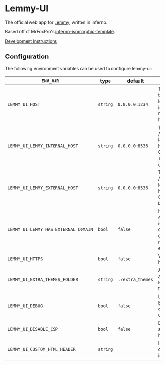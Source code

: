 # Lemmy-UI

The official web app for [Lemmy](https://github.com/LemmyNet/lemmy), written in inferno.

Based off of MrFoxPro's [inferno-isomorphic-template](https://github.com/MrFoxPro/inferno-isomorphic-template).

[Development Instructions](https://join-lemmy.org/docs/contributors/01-overview.html)

## Configuration

The following environment variables can be used to configure lemmy-ui:

| `ENV_VAR`                        | type     | default          | description                                                                         |
|----------------------------------|----------|------------------|-------------------------------------------------------------------------------------|
| `LEMMY_UI_HOST`                  | `string` | `0.0.0.0:1234`   | The IP / port that the lemmy-ui isomorphic node server is hosted at.                |
| `LEMMY_UI_LEMMY_INTERNAL_HOST`   | `string` | `0.0.0.0:8536`   | The internal IP / port that lemmy is hosted at. Often `lemmy:8536` if using docker. |
| `LEMMY_UI_LEMMY_EXTERNAL_HOST`   | `string` | `0.0.0.0:8536`   | The external IP / port that lemmy is hosted at. Often `DOMAIN.TLD`.                 |
| `LEMMY_UI_LEMMY_HAS_EXTERNAL_DOMAIN` | `bool`   | `false`          | If the Lemmy server/backend is hosted on a different domain, this must be enabled.  |
| `LEMMY_UI_HTTPS`                 | `bool`   | `false`          | Whether to use https.                                                               |
| `LEMMY_UI_EXTRA_THEMES_FOLDER`   | `string` | `./extra_themes` | A location for additional lemmy css themes.                                         |
| `LEMMY_UI_DEBUG`                 | `bool`   | `false`          | Loads the [Eruda](https://github.com/liriliri/eruda) debugging utility.             |
| `LEMMY_UI_DISABLE_CSP`           | `bool`   | `false`          | Disables CSP security headers                                                       |
| `LEMMY_UI_CUSTOM_HTML_HEADER`    | `string` |                  | Injects a custom script into `<head>`.                                              |
